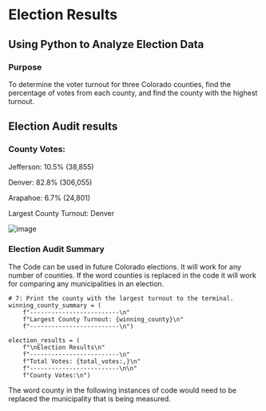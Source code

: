 # Election Results
## Using Python to Analyze Election Data 
### Purpose
To determine the voter turnout for three Colorado counties, find the percentage of votes from each county, and find the county with the highest turnout.
## Election Audit results
### County Votes:

Jefferson: 10.5% (38,855)

Denver: 82.8% (306,055)

Arapahoe: 6.7% (24,801)

Largest County Turnout: Denver

![image](https://user-images.githubusercontent.com/100768274/160320986-69aab79c-f4f9-41e1-b9fb-0ae18908cbfb.png)
### Election Audit Summary
The Code can be used in future Colorado elections. It will work for any number of counties. If the word counties is replaced in the code it will work for comparing any municipalities in an election. 

    # 7: Print the county with the largest turnout to the terminal.
    winning_county_summary = (
        f"-------------------------\n"
        f"Largest County Turnout: {winning_county}\n"
        f"-------------------------\n")

    election_results = (
        f"\nElection Results\n"
        f"-------------------------\n"
        f"Total Votes: {total_votes:,}\n"
        f"-------------------------\n\n"
        f"County Votes:\n")

The word county in the following instances of code would need to be replaced the municipality that is being measured.
